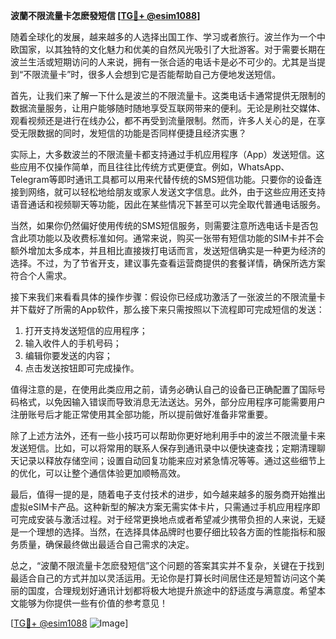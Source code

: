 **波蘭不限流量卡怎麽發短信 [[TG💪+ @esim1088](https://t.me/s/esim1088)]**

随着全球化的发展，越来越多的人选择出国工作、学习或者旅行。波兰作为一个中欧国家，以其独特的文化魅力和优美的自然风光吸引了大批游客。对于需要长期在波兰生活或短期访问的人来说，拥有一张合适的电话卡是必不可少的。尤其是当提到“不限流量卡”时，很多人会想到它是否能帮助自己方便地发送短信。

首先，让我们来了解一下什么是波兰的不限流量卡。这类电话卡通常提供无限制的数据流量服务，让用户能够随时随地享受互联网带来的便利。无论是刷社交媒体、观看视频还是进行在线办公，都不再受到流量限制。然而，许多人关心的是，在享受无限数据的同时，发短信的功能是否同样便捷且经济实惠？

实际上，大多数波兰的不限流量卡都支持通过手机应用程序（App）发送短信。这些应用不仅操作简单，而且往往比传统方式更便宜。例如，WhatsApp、Telegram等即时通讯工具都可以用来代替传统的SMS短信功能。只要你的设备连接到网络，就可以轻松地给朋友或家人发送文字信息。此外，由于这些应用还支持语音通话和视频聊天等功能，因此在某些情况下甚至可以完全取代普通电话服务。

当然，如果你仍然偏好使用传统的SMS短信服务，则需要注意所选电话卡是否包含此项功能以及收费标准如何。通常来说，购买一张带有短信功能的SIM卡并不会额外增加太多成本，并且相比直接拨打电话而言，发送短信确实是一种更为经济的选择。不过，为了节省开支，建议事先查看运营商提供的套餐详情，确保所选方案符合个人需求。

接下来我们来看看具体的操作步骤：假设你已经成功激活了一张波兰的不限流量卡并下载好了所需的App软件，那么接下来只需按照以下流程即可完成短信的发送：

1. 打开支持发送短信的应用程序；
2. 输入收件人的手机号码；
3. 编辑你要发送的内容；
4. 点击发送按钮即可完成操作。

值得注意的是，在使用此类应用之前，请务必确认自己的设备已正确配置了国际号码格式，以免因输入错误而导致消息无法送达。另外，部分应用程序可能需要用户注册账号后才能正常使用其全部功能，所以提前做好准备非常重要。

除了上述方法外，还有一些小技巧可以帮助你更好地利用手中的波兰不限流量卡来发送短信。比如，可以将常用的联系人保存到通讯录中以便快速查找；定期清理聊天记录以释放存储空间；设置自动回复功能来应对紧急情况等等。通过这些细节上的优化，可以让整个通信体验更加顺畅高效。

最后，值得一提的是，随着电子支付技术的进步，如今越来越多的服务商开始推出虚拟eSIM卡产品。这种新型的解决方案无需实体卡片，只需通过手机应用程序即可完成安装与激活过程。对于经常更换地点或者希望减少携带负担的人来说，无疑是一个理想的选择。当然，在选择具体品牌时也要仔细比较各方面的性能指标和服务质量，确保最终做出最适合自己需求的决定。

总之，“波蘭不限流量卡怎麽發短信”这个问题的答案其实并不复杂，关键在于找到最适合自己的方式并加以灵活运用。无论你是打算长时间居住还是短暂访问这个美丽的国度，合理规划好通讯计划都将极大地提升旅途中的舒适度与满意度。希望本文能够为你提供一些有价值的参考意见！

[[TG💪+ @esim1088](https://t.me/s/esim1088) ![Image](https://i.postimg.cc/4NQfJmqS/Snipaste-2025-05-13-00-14-12.png)]